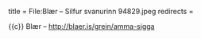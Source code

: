title = File:Blær – Silfur svanurinn 94829.jpeg
redirects =
>>>>

{{c}} Blær – http://blaer.is/grein/amma-sigga